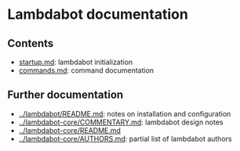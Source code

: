 # Lambdabot documentation

## Contents

- [startup.md](startup.md): lambdabot initialization
- [commands.md](commands.md): command documentation

## Further documentation

- [../lambdabot/README.md](../lambdabot/README.md): notes on installation and configuration
- [../lambdabot-core/COMMENTARY.md](../lambdabot-core/COMMENTARY.md): lambdabot design notes
- [../lambdabot-core/README.md](../lambdabot-core/README.md)
- [../lambdabot-core/AUTHORS.md](../lambdabot-core/AUTHORS.md): partial list of lambdabot authors
